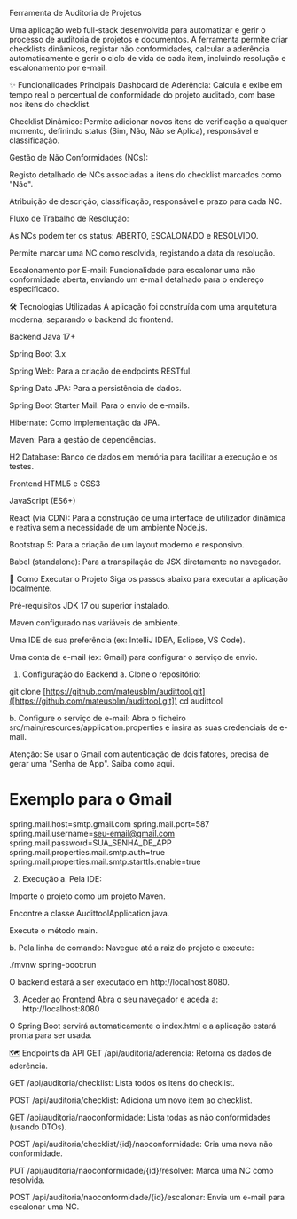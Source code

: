 Ferramenta de Auditoria de Projetos

Uma aplicação web full-stack desenvolvida para automatizar e gerir o processo de auditoria de projetos e documentos. A ferramenta permite criar checklists dinâmicos, registar não conformidades, calcular a aderência automaticamente e gerir o ciclo de vida de cada item, incluindo resolução e escalonamento por e-mail.

✨ Funcionalidades Principais
Dashboard de Aderência: Calcula e exibe em tempo real o percentual de conformidade do projeto auditado, com base nos itens do checklist.

Checklist Dinâmico: Permite adicionar novos itens de verificação a qualquer momento, definindo status (Sim, Não, Não se Aplica), responsável e classificação.

Gestão de Não Conformidades (NCs):

Registo detalhado de NCs associadas a itens do checklist marcados como "Não".

Atribuição de descrição, classificação, responsável e prazo para cada NC.

Fluxo de Trabalho de Resolução:

As NCs podem ter os status: ABERTO, ESCALONADO e RESOLVIDO.

Permite marcar uma NC como resolvida, registando a data da resolução.

Escalonamento por E-mail: Funcionalidade para escalonar uma não conformidade aberta, enviando um e-mail detalhado para o endereço especificado.

🛠️ Tecnologias Utilizadas
A aplicação foi construída com uma arquitetura moderna, separando o backend do frontend.

Backend
Java 17+

Spring Boot 3.x

Spring Web: Para a criação de endpoints RESTful.

Spring Data JPA: Para a persistência de dados.

Spring Boot Starter Mail: Para o envio de e-mails.

Hibernate: Como implementação da JPA.

Maven: Para a gestão de dependências.

H2 Database: Banco de dados em memória para facilitar a execução e os testes.

Frontend
HTML5 e CSS3

JavaScript (ES6+)

React (via CDN): Para a construção de uma interface de utilizador dinâmica e reativa sem a necessidade de um ambiente Node.js.

Bootstrap 5: Para a criação de um layout moderno e responsivo.

Babel (standalone): Para a transpilação de JSX diretamente no navegador.

🚀 Como Executar o Projeto
Siga os passos abaixo para executar a aplicação localmente.

Pré-requisitos
JDK 17 ou superior instalado.

Maven configurado nas variáveis de ambiente.

Uma IDE de sua preferência (ex: IntelliJ IDEA, Eclipse, VS Code).

Uma conta de e-mail (ex: Gmail) para configurar o serviço de envio.

1. Configuração do Backend
a. Clone o repositório:

git clone [https://github.com/mateusblm/audittool.git]([https://github.com/mateusblm/audittool.git])
cd audittool

b. Configure o serviço de e-mail:
Abra o ficheiro src/main/resources/application.properties e insira as suas credenciais de e-mail.

Atenção: Se usar o Gmail com autenticação de dois fatores, precisa de gerar uma "Senha de App". Saiba como aqui.

# Exemplo para o Gmail
spring.mail.host=smtp.gmail.com
spring.mail.port=587
spring.mail.username=seu-email@gmail.com
spring.mail.password=SUA_SENHA_DE_APP
spring.mail.properties.mail.smtp.auth=true
spring.mail.properties.mail.smtp.starttls.enable=true

2. Execução
a. Pela IDE:

Importe o projeto como um projeto Maven.

Encontre a classe AudittoolApplication.java.

Execute o método main.

b. Pela linha de comando:
Navegue até a raiz do projeto e execute:

./mvnw spring-boot:run

O backend estará a ser executado em http://localhost:8080.

3. Aceder ao Frontend
Abra o seu navegador e aceda a:
http://localhost:8080

O Spring Boot servirá automaticamente o index.html e a aplicação estará pronta para ser usada.

🗺️ Endpoints da API
GET /api/auditoria/aderencia: Retorna os dados de aderência.

GET /api/auditoria/checklist: Lista todos os itens do checklist.

POST /api/auditoria/checklist: Adiciona um novo item ao checklist.

GET /api/auditoria/naoconformidade: Lista todas as não conformidades (usando DTOs).

POST /api/auditoria/checklist/{id}/naoconformidade: Cria uma nova não conformidade.

PUT /api/auditoria/naoconformidade/{id}/resolver: Marca uma NC como resolvida.

POST /api/auditoria/naoconformidade/{id}/escalonar: Envia um e-mail para escalonar uma NC.
